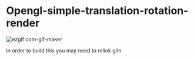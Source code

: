 # Opengl-simple-translation-rotation-render

![ezgif com-gif-maker](https://user-images.githubusercontent.com/89361982/130404092-61d0ef73-492c-4745-8203-6d6117d3f206.gif)

in order to build this you may need to relink glm
